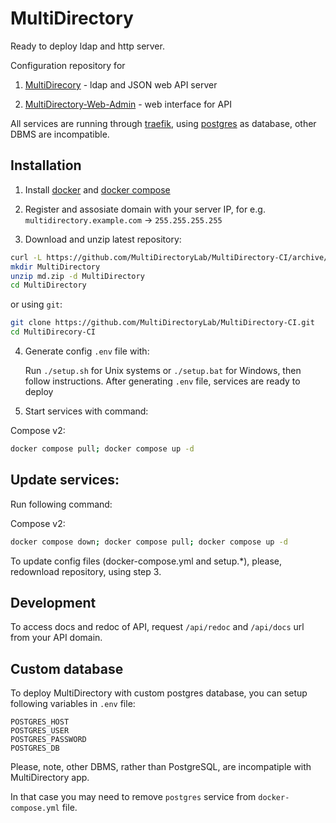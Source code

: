 # MultiDirectory
Ready to deploy ldap and http server.

Configuration repository for
1. [MultiDirecory](https://github.com/MultiDirectoryLab/MultiDirectory) - ldap and JSON web API server

2. [MultiDirectory-Web-Admin](https://github.com/MultiDirectoryLab/MultiDirectory-Web-Admin) - web interface for API

All services are running through [traefik](https://doc.traefik.io/traefik/providers/docker/), using [postgres](https://www.postgresql.org/) as database, other DBMS are incompatible.

## Installation

1. Install [docker](https://docs.docker.com/engine/install/) and [docker compose](https://docs.docker.com/compose/install/)

2. Register and assosiate domain with your server IP, for e.g. `multidirectory.example.com` -> `255.255.255.255`

3. Download and unzip latest repository:
```sh
curl -L https://github.com/MultiDirectoryLab/MultiDirectory-CI/archive/refs/heads/main.zip -o md.zip
mkdir MultiDirectory
unzip md.zip -d MultiDirectory
cd MultiDirectory
```

or using `git`:

```sh
git clone https://github.com/MultiDirectoryLab/MultiDirectory-CI.git
cd MultiDirecory-CI
```

4. Generate config `.env` file with:

    Run `./setup.sh` for Unix systems or `./setup.bat` for Windows, then follow instructions.
    After generating `.env` file, services are ready to deploy

5. Start services with command:

Compose v2:
```sh
docker compose pull; docker compose up -d
```

## Update services:

Run following command:

Compose v2:
```sh
docker compose down; docker compose pull; docker compose up -d
```

To update config files (docker-compose.yml and setup.*), please, redownload repository, using step 3.


## Development

To access docs and redoc of API, request `/api/redoc` and `/api/docs` url from your API domain.

## Custom database

To deploy MultiDirectory with custom postgres database, you can setup following variables in `.env` file:

    POSTGRES_HOST
    POSTGRES_USER
    POSTGRES_PASSWORD
    POSTGRES_DB

Please, note, other DBMS, rather than PostgreSQL, are incompatiple with MultiDirectory app.

In that case you may need to remove `postgres` service from `docker-compose.yml` file.